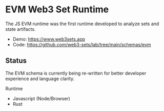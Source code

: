 # EVM Web3 Set Runtime

The JS EVM runtime was the first runtime developed to analyze sets and state artifacts.

- Demo: https://www.web3sets.app
- Code: https://github.com/web3-sets/lab/tree/main/schemas/evm

## Status

The EVM schema is currently being re-written for better developer experience and language clarity.

Runtime
- Javascript (Node/Browser)
- Rust